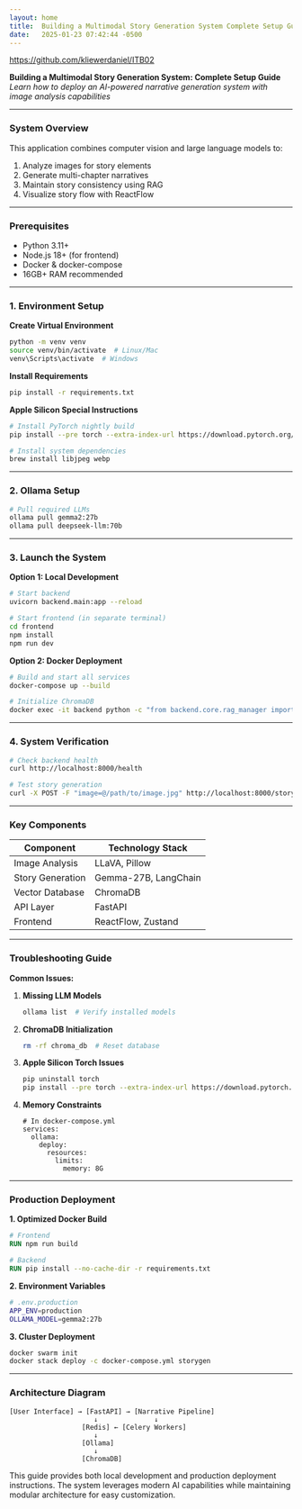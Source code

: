 ```yaml
---
layout: home
title:  Building a Multimodal Story Generation System Complete Setup Guide
date:   2025-01-23 07:42:44 -0500
---
```


https://github.com/kliewerdaniel/ITB02

**Building a Multimodal Story Generation System: Complete Setup Guide**  
*Learn how to deploy an AI-powered narrative generation system with image analysis capabilities*

---

### **System Overview**  
This application combines computer vision and large language models to:  
1. Analyze images for story elements  
2. Generate multi-chapter narratives  
3. Maintain story consistency using RAG  
4. Visualize story flow with ReactFlow  

---

### **Prerequisites**  
- Python 3.11+  
- Node.js 18+ (for frontend)  
- Docker & docker-compose  
- 16GB+ RAM recommended  

---

### **1. Environment Setup**  
**Create Virtual Environment**  
```bash
python -m venv venv
source venv/bin/activate  # Linux/Mac
venv\Scripts\activate  # Windows
```

**Install Requirements**  
```bash
pip install -r requirements.txt
```

**Apple Silicon Special Instructions**  
```bash
# Install PyTorch nightly build
pip install --pre torch --extra-index-url https://download.pytorch.org/whl/nightly/cpu

# Install system dependencies
brew install libjpeg webp
```

---

### **2. Ollama Setup**  
```bash
# Pull required LLMs
ollama pull gemma2:27b
ollama pull deepseek-llm:70b
```

---

### **3. Launch the System**  
**Option 1: Local Development**  
```bash
# Start backend
uvicorn backend.main:app --reload

# Start frontend (in separate terminal)
cd frontend
npm install
npm run dev
```

**Option 2: Docker Deployment**  
```bash
# Build and start all services
docker-compose up --build

# Initialize ChromaDB
docker exec -it backend python -c "from backend.core.rag_manager import NarrativeRAG; NarrativeRAG()"
```

---

### **4. System Verification**  
```bash
# Check backend health
curl http://localhost:8000/health

# Test story generation
curl -X POST -F "image=@/path/to/image.jpg" http://localhost:8000/story/generate-story
```

---

### **Key Components**  
| Component | Technology Stack |  
|-----------|------------------|  
| Image Analysis | LLaVA, Pillow |  
| Story Generation | Gemma-27B, LangChain |  
| Vector Database | ChromaDB |  
| API Layer | FastAPI |  
| Frontend | ReactFlow, Zustand |  

---

### **Troubleshooting Guide**  

**Common Issues:**  
1. **Missing LLM Models**  
   ```bash
   ollama list  # Verify installed models
   ```

2. **ChromaDB Initialization**  
   ```bash
   rm -rf chroma_db  # Reset database
   ```

3. **Apple Silicon Torch Issues**  
   ```bash
   pip uninstall torch
   pip install --pre torch --extra-index-url https://download.pytorch.org/whl/nightly/cpu
   ```

4. **Memory Constraints**  
   ```docker
   # In docker-compose.yml
   services:
     ollama:
       deploy:
         resources:
           limits:
             memory: 8G
   ```

---

### **Production Deployment**  
**1. Optimized Docker Build**  
```dockerfile
# Frontend
RUN npm run build

# Backend 
RUN pip install --no-cache-dir -r requirements.txt
```

**2. Environment Variables**  
```bash
# .env.production
APP_ENV=production
OLLAMA_MODEL=gemma2:27b
```

**3. Cluster Deployment**  
```bash
docker swarm init
docker stack deploy -c docker-compose.yml storygen
```

---

### **Architecture Diagram**  
```
[User Interface] → [FastAPI] → [Narrative Pipeline]  
                     ↓              ↓  
                  [Redis] ← [Celery Workers]  
                     ↓  
                  [Ollama]  
                     ↓  
                  [ChromaDB]
```

This guide provides both local development and production deployment instructions. The system leverages modern AI capabilities while maintaining modular architecture for easy customization.
